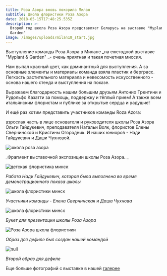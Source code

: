 ```yaml
---
title: Роза Азора вновь покорила Милан
subtitle: Школа флористики Роза Азора
date: 2018-05-15T17:48:25.535Z
description: >-
  Второй год школа Роза Азора представляет Беларусь на выставке "Myplant &
  Garden" 
image: /images/uploads/milan10_start.jpg
---
```

Выступление команды Роза Азора  в Милане _на ежегодной выставке "Myplant & Garden" _- очень приятная и такая почетная миссия. 

Нам выпал красный цвет, как доминантный для выступления. А за основные элементы и материалы команда взяла пластик и берграсс. Легкость растительного материала и невесомость искусственного - основа нашего стенда и выступления на показе.

Выражаем благодарность нашим большим друзьям Антонио Трентини и Рудольфо Казатти за помощь, поддержку и тёплый прием!  А также всем итальянским флористам и публике за открытые сердца и радушие!

И ещё раз хотим представить участников команды Roza Azora:

взрослая часть в лице основателя и руководителя школы Роза Азора Ольги Гайдукевич, преподавателя Натальи Волк, флористов Елены Сверчинской и Кристины Огородник. И наших юниоров - Нади Гайдукевич и Даши Чухновой.

![школа роза азора](/images/uploads/milan1.jpg)

_Фрагмент выставочной экспозиции школы Роза Азора. _

![детская флористика минск](/images/uploads/milan4.jpg)

_Работа Нади Гайдукевич, которая была выполнена во время демонстрационного показа школы_

![школа флористики минск](/images/uploads/milan5.jpg)

_Участники команды - Елена Сверчинская и Даша Чухнова_

![школа флористики минск](/images/uploads/milan15.jpg)

_Букет для презентации школы Роза Азора_

![Роза Азора школа флористики ](/images/uploads/milan12.jpg)

_Образ для дефиле был создан нашей командой_

![null](/images/uploads/milan16.jpg)

_Второй образ для дефиле_

Еще больше фотографий с выставке в нашей [галерее](http://www.beflorist.by/galery/%D0%B2%D1%8B%D1%81%D1%82%D0%B0%D0%B2%D0%BA%D0%B0-myplant-garden-2018/)
